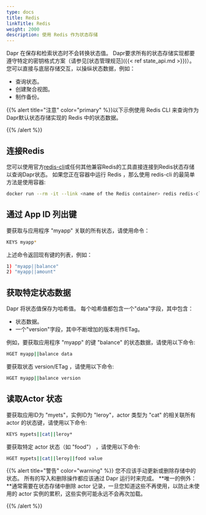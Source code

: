 ```yaml
---
type: docs
title: Redis
linkTitle: Redis
weight: 2000
description: 使用 Redis 作为状态存储
---
```


Dapr 在保存和检索状态时不会转换状态值。 Dapr要求所有的状态存储实现都要遵守特定的密钥格式方案（请参见[状态管理规范]({{< ref state_api.md >}})）。 您可以直接与底层存储交互，以操纵状态数据，例如：

- 查询状态。
- 创建聚合视图。
- 制作备份。

{{% alert title="注意" color="primary" %}}以下示例使用 Redis CLI 来查询作为Dapr默认状态存储实现的 Redis 中的状态数据。

{{% /alert %}}

## 连接Redis

您可以使用官方[redis-cli](https://redis.io/topics/rediscli)或任何其他兼容Redis的工具直接连接到Redis状态存储以查询Dapr状态。 如果您正在容器中运行 Redis ，那么使用 redis-cli 的最简单方法是使用容器:

```bash
docker run --rm -it --link <name of the Redis container> redis redis-cli -h <name of the Redis container>
```

## 通过 App ID 列出键

要获取与应用程序 "myapp" 关联的所有状态，请使用命令：

```bash
KEYS myapp*
```

上述命令返回现有键的列表，例如：

```bash
1) "myapp||balance"
2) "myapp||amount"
```

## 获取特定状态数据

Dapr 将状态值保存为哈希值。 每个哈希值都包含一个"data"字段，其中包含：

- 状态数据。
- 一个"version"字段，其中不断增加的版本用作ETag。

例如，要获取应用程序 "myapp" 的键 "balance" 的状态数据，请使用以下命令:

```bash
HGET myapp||balance data
```

要获取状态 version/ETag ，请使用以下命令:

```bash
HGET myapp||balance version
```

## 读取Actor 状态

要获取应用ID为 "myets"，实例ID为 "leroy"，actor 类型为 "cat" 的相关联所有 actor 的状态键，请使用以下命令:

```bash
KEYS mypets||cat||leroy*
```

要获取特定 actor 状态（如 "food"） ，请使用以下命令:

```bash
HGET mypets||cat||leroy||food value
```

{{% alert title="警告" color="warning" %}}
您不应该手动更新或删除存储中的状态。 所有的写入和删除操作都应该通过 Dapr 运行时来完成。 \*\*唯一的例外：\*\*通常需要在状态存储中删除 actor 记录，一旦您知道这些不再使用，以防止未使用的 actor 实例的累积，这些实例可能永远不会再次加载。

{{% /alert %}}
